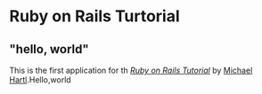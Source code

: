 # Ruby on Rails Turtorial

## "hello, world"

This is the first application for th
[*Ruby on Rails Tutorial*](https://railstutorial.jp/)
by [Michael Hartl](http://www.michaelhartl.com/).Hello,world

